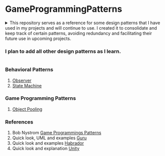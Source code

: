 # GameProgrammingPatterns
<details><summary> This repository serves as a reference for some design patterns that I have used in my projects and will continue to use. I created it to consolidate and keep track of certain patterns, avoiding redundancy and facilitating their future use in upcoming projects.
  
### I plan to add all other design patterns as I learn.
</summary>
<p>
</p>
</details>

### Behavioral Patterns
 1. [Observer](https://github.com/atakandll/GameProgrammingPatterns/tree/main/Assets/Scripts/ObserverPattern)
 2. [State Machine](https://github.com/atakandll/GameProgrammingPatterns/tree/main/Assets/Scripts/StatePattern)

### Game Programming Patterns
1. [Object Pooling](https://github.com/atakandll/GameProgrammingPatterns/tree/main/Assets/Scripts/ObjectPooling)


### References
1. Bob Nystrom [Game Programmings Patterns](https://gameprogrammingpatterns.com/contents.html)
2. Quick look, UML and examples [Guru](https://refactoring.guru/design-patterns)
3. Quick look and examples [Habrador](https://www.habrador.com/tutorials/programming-patterns)
4. Quick look and explanation [Unity](https://learn.unity.com/tutorial/introduction-to-object-pooling-2019-3)

